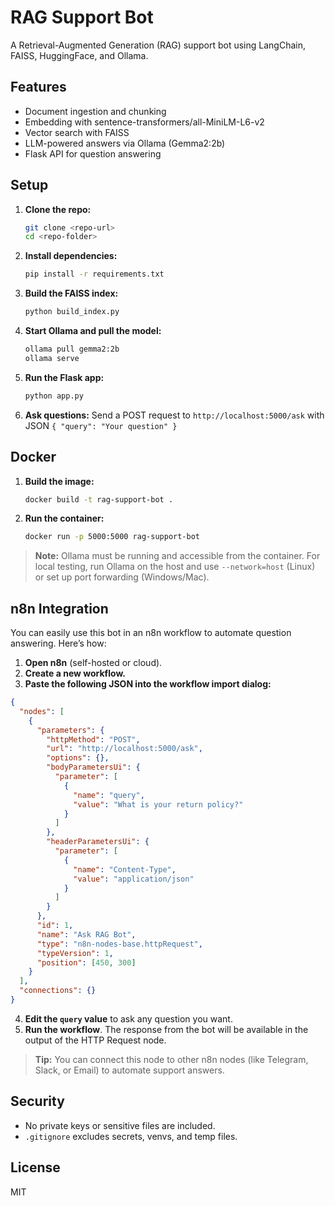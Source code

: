 # RAG Support Bot

A Retrieval-Augmented Generation (RAG) support bot using LangChain, FAISS, HuggingFace, and Ollama.

## Features
- Document ingestion and chunking
- Embedding with sentence-transformers/all-MiniLM-L6-v2
- Vector search with FAISS
- LLM-powered answers via Ollama (Gemma2:2b)
- Flask API for question answering

## Setup

1. **Clone the repo:**
   ```sh
   git clone <repo-url>
   cd <repo-folder>
   ```
2. **Install dependencies:**
   ```sh
   pip install -r requirements.txt
   ```
3. **Build the FAISS index:**
   ```sh
   python build_index.py
   ```
4. **Start Ollama and pull the model:**
   ```sh
   ollama pull gemma2:2b
   ollama serve
   ```
5. **Run the Flask app:**
   ```sh
   python app.py
   ```
6. **Ask questions:**
   Send a POST request to `http://localhost:5000/ask` with JSON `{ "query": "Your question" }`

## Docker

1. **Build the image:**
   ```sh
   docker build -t rag-support-bot .
   ```
2. **Run the container:**
   ```sh
   docker run -p 5000:5000 rag-support-bot
   ```

> **Note:** Ollama must be running and accessible from the container. For local testing, run Ollama on the host and use `--network=host` (Linux) or set up port forwarding (Windows/Mac).

## n8n Integration

You can easily use this bot in an n8n workflow to automate question answering. Here’s how:

1. **Open n8n** (self-hosted or cloud).
2. **Create a new workflow.**
3. **Paste the following JSON into the workflow import dialog:**

```json
{
  "nodes": [
    {
      "parameters": {
        "httpMethod": "POST",
        "url": "http://localhost:5000/ask",
        "options": {},
        "bodyParametersUi": {
          "parameter": [
            {
              "name": "query",
              "value": "What is your return policy?"
            }
          ]
        },
        "headerParametersUi": {
          "parameter": [
            {
              "name": "Content-Type",
              "value": "application/json"
            }
          ]
        }
      },
      "id": 1,
      "name": "Ask RAG Bot",
      "type": "n8n-nodes-base.httpRequest",
      "typeVersion": 1,
      "position": [450, 300]
    }
  ],
  "connections": {}
}
```

4. **Edit the `query` value** to ask any question you want.
5. **Run the workflow**. The response from the bot will be available in the output of the HTTP Request node.

> **Tip:** You can connect this node to other n8n nodes (like Telegram, Slack, or Email) to automate support answers.

## Security
- No private keys or sensitive files are included.
- `.gitignore` excludes secrets, venvs, and temp files.

## License
MIT 